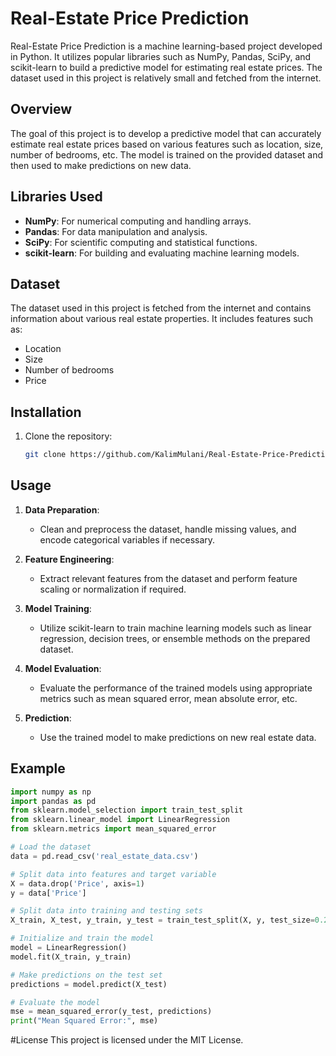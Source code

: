 # Real-Estate Price Prediction

Real-Estate Price Prediction is a machine learning-based project developed in Python. It utilizes popular libraries such as NumPy, Pandas, SciPy, and scikit-learn to build a predictive model for estimating real estate prices. The dataset used in this project is relatively small and fetched from the internet.

## Overview

The goal of this project is to develop a predictive model that can accurately estimate real estate prices based on various features such as location, size, number of bedrooms, etc. The model is trained on the provided dataset and then used to make predictions on new data.

## Libraries Used

- **NumPy**: For numerical computing and handling arrays.
- **Pandas**: For data manipulation and analysis.
- **SciPy**: For scientific computing and statistical functions.
- **scikit-learn**: For building and evaluating machine learning models.

## Dataset

The dataset used in this project is fetched from the internet and contains information about various real estate properties. It includes features such as:
- Location
- Size
- Number of bedrooms
- Price

## Installation

1. Clone the repository:

    ```bash
    git clone https://github.com/KalimMulani/Real-Estate-Price-Prediction.git
    ```
    
## Usage

1. **Data Preparation**:
    - Clean and preprocess the dataset, handle missing values, and encode categorical variables if necessary.

2. **Feature Engineering**:
    - Extract relevant features from the dataset and perform feature scaling or normalization if required.

3. **Model Training**:
    - Utilize scikit-learn to train machine learning models such as linear regression, decision trees, or ensemble methods on the prepared dataset.

4. **Model Evaluation**:
    - Evaluate the performance of the trained models using appropriate metrics such as mean squared error, mean absolute error, etc.

5. **Prediction**:
    - Use the trained model to make predictions on new real estate data.

## Example

```python
import numpy as np
import pandas as pd
from sklearn.model_selection import train_test_split
from sklearn.linear_model import LinearRegression
from sklearn.metrics import mean_squared_error

# Load the dataset
data = pd.read_csv('real_estate_data.csv')

# Split data into features and target variable
X = data.drop('Price', axis=1)
y = data['Price']

# Split data into training and testing sets
X_train, X_test, y_train, y_test = train_test_split(X, y, test_size=0.2, random_state=42)

# Initialize and train the model
model = LinearRegression()
model.fit(X_train, y_train)

# Make predictions on the test set
predictions = model.predict(X_test)

# Evaluate the model
mse = mean_squared_error(y_test, predictions)
print("Mean Squared Error:", mse)

```

#License
This project is licensed under the MIT License.
